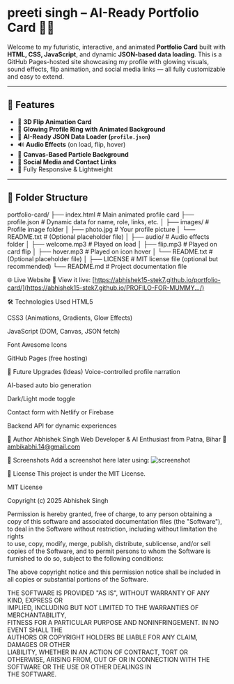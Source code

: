 # preeti singh – AI-Ready Portfolio Card 💼✨

Welcome to my futuristic, interactive, and animated **Portfolio Card** built with **HTML, CSS, JavaScript**, and dynamic **JSON-based data loading**. This is a GitHub Pages-hosted site showcasing my profile with glowing visuals, sound effects, flip animation, and social media links — all fully customizable and easy to extend.

---

## 🚀 Features

- 🎴 **3D Flip Animation Card**
- 🌈 **Glowing Profile Ring with Animated Background**
- 🧠 **AI-Ready JSON Data Loader (`profile.json`)**
- 🔊 **Audio Effects** (on load, flip, hover)
- 🌌 **Canvas-Based Particle Background**
- 🔗 **Social Media and Contact Links**
- 📱 Fully Responsive & Lightweight

---

## 📂 Folder Structure
portfolio-card/
├── index.html               # Main animated profile card
├── profile.json             # Dynamic data for name, role, links, etc.
│
├── images/                  # Profile image folder
│   ├── photo.jpg            # Your profile picture
│   └── README.txt           # (Optional placeholder file)
│
├── audio/                   # Audio effects folder
│   ├── welcome.mp3          # Played on load
│   ├── flip.mp3             # Played on card flip
│   ├── hover.mp3            # Played on icon hover
│   └── README.txt           # (Optional placeholder file)
│
├── LICENSE                  # MIT license file (optional but recommended)
└── README.md                # Project documentation file



🌐 Live Website
🔗 View it live:
[https://abhishek15-stek7.github.io/portfolio-card/](https://abhishek15-stek7.github.io/PROFILO-FOR-MUMMY.../)

🛠️ Technologies Used
HTML5

CSS3 (Animations, Gradients, Glow Effects)

JavaScript (DOM, Canvas, JSON fetch)

Font Awesome Icons

GitHub Pages (free hosting)

🤖 Future Upgrades (Ideas)
Voice-controlled profile narration

AI-based auto bio generation

Dark/Light mode toggle

Contact form with Netlify or Firebase

Backend API for dynamic experiences

🙌 Author
Abhishek Singh
Web Developer & AI Enthusiast from Patna, Bihar
📧 ambikabhi.14@gmail.com

📸 Screenshots
Add a screenshot here later using:
![screenshot](images/your-screenshot.png)

📄 License
This project is under the MIT License.

MIT License

Copyright (c) 2025 Abhishek Singh

Permission is hereby granted, free of charge, to any person obtaining a copy
of this software and associated documentation files (the "Software"), to deal
in the Software without restriction, including without limitation the rights  
to use, copy, modify, merge, publish, distribute, sublicense, and/or sell     
copies of the Software, and to permit persons to whom the Software is         
furnished to do so, subject to the following conditions:                      

The above copyright notice and this permission notice shall be included in   
all copies or substantial portions of the Software.                          

THE SOFTWARE IS PROVIDED "AS IS", WITHOUT WARRANTY OF ANY KIND, EXPRESS OR   
IMPLIED, INCLUDING BUT NOT LIMITED TO THE WARRANTIES OF MERCHANTABILITY,     
FITNESS FOR A PARTICULAR PURPOSE AND NONINFRINGEMENT. IN NO EVENT SHALL THE  
AUTHORS OR COPYRIGHT HOLDERS BE LIABLE FOR ANY CLAIM, DAMAGES OR OTHER       
LIABILITY, WHETHER IN AN ACTION OF CONTRACT, TORT OR OTHERWISE, ARISING FROM,
OUT OF OR IN CONNECTION WITH THE SOFTWARE OR THE USE OR OTHER DEALINGS IN    
THE SOFTWARE.
